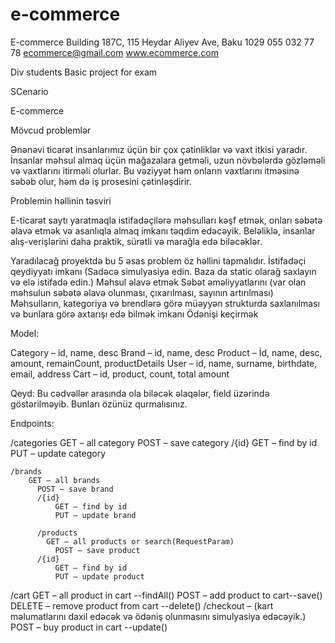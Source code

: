 # e-commerce
E-commerce
Building 187C, 115 Heydar Aliyev Ave, Baku 1029  055 032 77 78
ecommerce@gmail.com  www.ecommerce.com


Div students
Basic project for exam


SCenario

E-commerce

Mövcud problemlər

Ənənəvi ticarət insanlarımız üçün bir çox çətinliklər və vaxt itkisi yaradır. İnsanlar məhsul almaq üçün mağazalara getməli, uzun növbələrdə gözləməli və vaxtlarını itirməli olurlar. Bu vəziyyət həm onların vaxtlarını itməsinə səbəb olur, həm də iş prosesini çətinləşdirir.

Problemin həllinin təsviri

E-ticarət saytı yaratmaqla istifadəçilərə məhsulları kəşf etmək, onları səbətə əlavə etmək və asanlıqla almaq imkanı təqdim edəcəyik. Beləliklə, insanlar alış-verişlərini daha praktik, sürətli və marağla edə biləcəklər.

Yaradılacağ proyektdə bu 5 əsas problem öz həllini tapmalıdır.
İstifadəçi qeydiyyatı imkanı (Sadəcə simulyasiya edin. Baza da static olarağ saxlayın və elə istifadə edin.)
Məhsul əlavə etmək
Səbət əməliyyatlarını (var olan məhsulun səbətə əlavə olunması, çıxarılması, sayının artırılması)
Məhsulların, kategoriya və brendlərə görə müəyyən strukturda saxlanılması və bunlara görə axtarışı edə bilmək imkanı
Ödənişi keçirmək



Model:

Category – id, name, desc
Brand – id, name, desc
Product – İd, name, desc, amount, remainCount, productDetails
User – id, name, surname, birthdate, email, address
Cart – id, product, count, total amount

Qeyd: Bu cədvəllər arasında ola biləcək əlaqələr, field üzərində göstərilməyib. Bunları özünüz qurmalısınız.


Endpoints:

/categories
    GET – all category
     POST – save category
     /{id}
         GET – find by id
         PUT – update category
     
    /brands
        GET – all brands
          POST – save brand
          /{id}
              GET – find by id
              PUT – update brand
      
          /products
            GET – all products or search(RequestParam)
              POST – save product
          /{id}
              GET – find by id
              PUT – update product
 /cart
    GET – all product in cart --findAll()
     POST – add product to cart--save()
     DELETE – remove product from cart --delete()
    /checkout – (kart məlumatlarını daxil edəcək və ödəniş olunmasını simulyasiya edəcəyik.)
        POST – buy product in cart --update()















